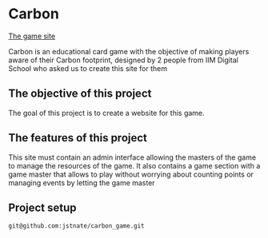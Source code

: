 # Carbon

[The game site](https://carbon-le-jeu.000webhostapp.com/)

Carbon is an educational card game with the objective of making players aware of their Carbon footprint, designed by 2 people from IIM Digital School who asked us to create this site for them 

## The objective of this project

The goal of this project is to create a website for this game.

## The features of this project

This site must contain an admin interface allowing the masters of the game to manage the resources of the game.
It also contains a game section with a game master that allows to play without worrying about counting points or managing events by letting the game master

## Project setup
```
git@github.com:jstnate/carbon_game.git
```

